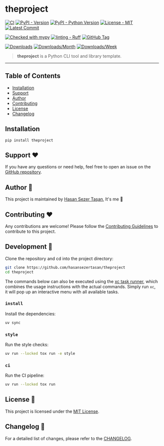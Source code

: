 # theproject

<!-- TODO: Make it work, make it right, make it fast. -->

[![CI](https://github.com/hasansezertasan/theproject/actions/workflows/ci.yml/badge.svg)](https://github.com/hasansezertasan/theproject/actions/workflows/ci.yml)
[![PyPI - Version](https://img.shields.io/pypi/v/theproject.svg)](https://pypi.org/project/theproject)
[![PyPI - Python Version](https://img.shields.io/pypi/pyversions/theproject.svg)](https://pypi.org/project/theproject)
[![License - MIT](https://img.shields.io/github/license/hasansezertasan/theproject.svg)](https://opensource.org/licenses/MIT)
[![Latest Commit](https://img.shields.io/github/last-commit/hasansezertasan/theproject)](https://github.com/hasansezertasan/theproject)

[![Checked with mypy](http://www.mypy-lang.org/static/mypy_badge.svg)](http://mypy-lang.org/)
[![linting - Ruff](https://img.shields.io/endpoint?url=https://raw.githubusercontent.com/charliermarsh/ruff/main/assets/badge/v2.json)](https://github.com/astral-sh/ruff)
[![GitHub Tag](https://img.shields.io/github/tag/hasansezertasan/theproject?include_prereleases=&sort=semver&color=black)](https://github.com/hasansezertasan/theproject/releases/)

[![Downloads](https://pepy.tech/badge/theproject)](https://pepy.tech/project/theproject)
[![Downloads/Month](https://pepy.tech/badge/theproject/month)](https://pepy.tech/project/theproject)
[![Downloads/Week](https://pepy.tech/badge/theproject/week)](https://pepy.tech/project/theproject)

> **theproject** is a Python CLI tool and library template.

-----

## Table of Contents

- [Installation](#installation)
- [Support](#support-heart)
- [Author](#author-person_with_crown)
- [Contributing](#contributing-heart)
- [License](#license-scroll)
- [Changelog](#changelog-memo)

## Installation

```console
pip install theproject
```

## Support :heart:

If you have any questions or need help, feel free to open an issue on the [GitHub repository][theproject].

## Author :person_with_crown:

<!-- # TODO @hasansezertasan: Update the author name. -->
This project is maintained by [Hasan Sezer Taşan][author], It's me :wave:

## Contributing :heart:

Any contributions are welcome! Please follow the [Contributing Guidelines](./CONTRIBUTING.md) to contribute to this project.

<!-- xc-heading -->
## Development :toolbox:

Clone the repository and cd into the project directory:

```sh
git clone https://github.com/hasansezertasan/theproject
cd theproject
```

The commands below can also be executed using the [xc task runner](https://xcfile.dev/), which combines the usage instructions with the actual commands. Simply run `xc`, it will pop up an interactive menu with all available tasks.

### `install`

Install the dependencies:

```sh
uv sync
```

### `style`

Run the style checks:

```sh
uv run --locked tox run -e style
```

### `ci`

Run the CI pipeline:

```sh
uv run --locked tox run
```

## License :scroll:

This project is licensed under the [MIT License](https://spdx.org/licenses/MIT.html).

## Changelog :memo:

For a detailed list of changes, please refer to the [CHANGELOG](./CHANGELOG.md).

<!-- Refs -->
[author]: https://github.com/hasansezertasan
[theproject]: https://github.com/hasansezertasan/theproject
